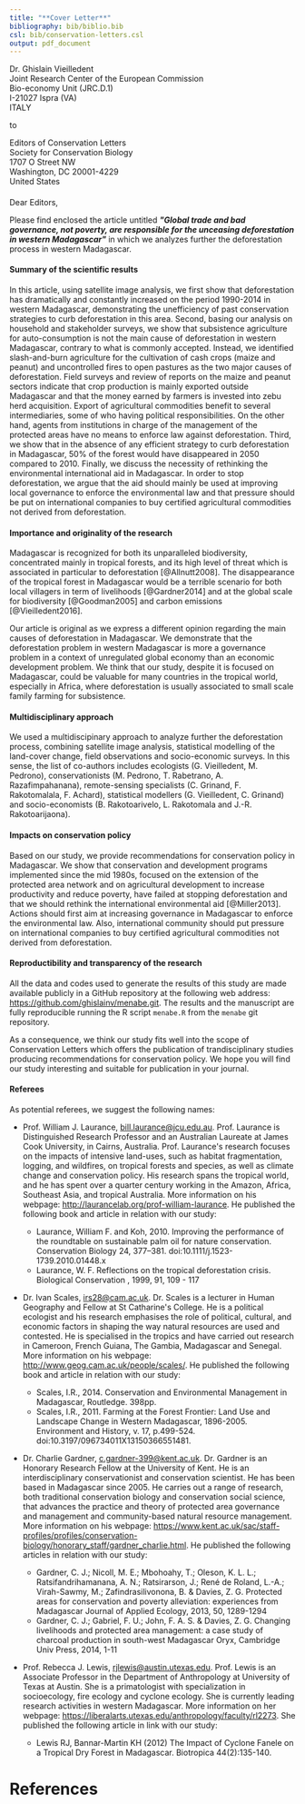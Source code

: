 ```yaml
---
title: "**Cover Letter**"
bibliography: bib/biblio.bib
csl: bib/conservation-letters.csl
output: pdf_document
---
```


Dr. Ghislain Vieilledent  
Joint Research Center of the European Commission   
Bio-economy Unit (JRC.D.1)  
I-21027 Ispra (VA)  
ITALY

to

Editors of Conservation Letters  
Society for Conservation Biology  
1707 O Street NW  
Washington, DC 20001-4229  
United States  

####

Dear Editors,

Please find enclosed the article untitled _**"Global trade and bad governance, not poverty, are responsible for the unceasing deforestation in western Madagascar"**_ in which we analyzes further the deforestation process in western Madagascar.

#### Summary of the scientific results

In this article, using satellite image analysis, we first show that deforestation has dramatically and constantly increased on the period 1990-2014 in western Madagascar, demonstrating the unefficiency of past conservation strategies to curb deforestation in this area. Second, basing our analysis on household and stakeholder surveys, we show that subsistence agriculture for auto-consumption is not the main cause of deforestation in western Madagascar, contrary to what is commonly accepted. Instead, we identified slash-and-burn agriculture for the cultivation of cash crops (maize and peanut) and uncontrolled fires to open pastures as the two major causes of deforestation. Field surveys and review of reports on the maize and peanut sectors indicate that crop production is mainly exported outside Madagascar and that the money earned by farmers is invested into zebu herd acquisition. Export of agricultural commodities benefit to several intermediaries, some of who having political responsibilities. On the other hand, agents from institutions in charge of the management of the protected areas have no means to enforce law against deforestation. Third, we show that in the absence of any efficient strategy to curb deforestation in Madagascar, 50% of the forest would have disappeared in 2050 compared to 2010. Finally, we discuss the necessity of rethinking the environmental international aid in Madagascar. In order to stop deforestation, we argue that the aid should mainly be used at improving local governance to enforce the environmental law and that pressure should be put on international companies to buy certified agricultural commodities not derived from deforestation. 

#### Importance and originality of the research

Madagascar is recognized for both its unparalleled biodiversity, concentrated mainly in tropical forests, and its high level of threat which is associated in particular to deforestation [@Allnutt2008]. The disappearance of the tropical forest in Madagascar would be a terrible scenario for both local villagers in term of livelihoods [@Gardner2014] and at the global scale for biodiversity [@Goodman2005] and carbon emissions [@Vieilledent2016].

Our article is original as we express a different opinion regarding the main causes of deforestation in Madagascar. We demonstrate that the deforestation problem in western Madagascar is more a governance problem in a context of unregulated global economy than an economic development problem. We think that our study, despite it is focused on Madagascar, could be valuable for many countries in the tropical world, especially in Africa, where deforestation is usually associated to small scale family farming for subsistence.

#### Multidisciplinary approach

We used a multidiscipinary approach to analyze further the deforestation process, combining satellite image analysis, statistical modelling of the land-cover change, field observations and socio-economic surveys. In this sense, the list of co-authors includes ecologists (G. Vieilledent, M. Pedrono), conservationists (M. Pedrono, T. Rabetrano, A. Razafimpahanana), remote-sensing specialists (C. Grinand, F. Rakotomalala, F. Achard), statistical modellers (G. Vieilledent, C. Grinand) and socio-economists (B. Rakotoarivelo, L. Rakotomala and J.-R. Rakotoarijaona).

#### Impacts on conservation policy

Based on our study, we provide recommendations for conservation policy in Madagascar. We show that conservation and development programs implemented since the mid 1980s, focused on the extension of the protected area network and on agricultural development to increase productivity and reduce poverty, have failed at stopping deforestation and that we should rethink the international environmental aid [@Miller2013]. Actions should first aim at increasing governance in Madagascar to enforce the environmental law. Also, international community should put pressure on international companies to buy certified agricultural commodities not derived from deforestation.

#### Reproductibility and transparency of the research

All the data and codes used to generate the results of this study are made available publicly in a GitHub repository at the following web address: https://github.com/ghislainv/menabe.git. The results and the manuscript are fully reproducible running the R script `menabe.R` from the `menabe` git repository.

As a consequence, we think our study fits well into the scope of Conservation Letters which offers the publication of trandisciplinary studies 
producing recommendations for conservation policy. We hope you will find our study interesting and suitable for publication in your journal.

#### Referees

As potential referees, we suggest the following names:

- Prof. William J. Laurance, <bill.laurance@jcu.edu.au>. Prof. Laurance is Distinguished Research Professor and an Australian Laureate at James Cook University, in Cairns, Australia. Prof. Laurance's research focuses on the impacts of intensive land-uses, such as habitat fragmentation, logging, and wildfires, on tropical forests and species, as well as climate change and conservation policy. His research spans the tropical world, and he has spent over a quarter century working in the Amazon, Africa, Southeast Asia, and tropical Australia. More information on his webpage: http://laurancelab.org/prof-william-laurance. He published the following book and article in relation with our study:

    - Laurance, William F. and Koh, 2010. Improving the performance of the roundtable on sustainable palm oil for nature conservation. Conservation Biology 24, 377–381. doi:10.1111/j.1523-1739.2010.01448.x
    - Laurance, W. F. Reflections on the tropical deforestation crisis. Biological Conservation , 1999, 91, 109 - 117

- Dr. Ivan Scales, <irs28@cam.ac.uk>. Dr. Scales is a lecturer in Human Geography and Fellow at St Catharine's College. He is a political ecologist and his research emphasises the role of political, cultural, and economic factors in shaping the way natural resources are used and contested. He is specialised in the tropics and have carried out research in Cameroon, French Guiana, The Gambia, Madagascar and Senegal. More information on his webpage: http://www.geog.cam.ac.uk/people/scales/. He published the following book and article in relation with our study:

    - Scales, I.R., 2014. Conservation and Environmental Management in Madagascar, Routledge. 398pp.
    - Scales, I.R., 2011. Farming at the Forest Frontier: Land Use and Landscape Change in Western Madagascar, 1896-2005. Environment and History, v. 17, p.499-524. doi:10.3197/096734011X13150366551481.

- Dr. Charlie Gardner, <c.gardner-399@kent.ac.uk>. Dr. Gardner is an Honorary Research Fellow at the University of Kent. He is an interdisciplinary conservationist and conservation scientist. He has been based in Madagascar since 2005. He carries out a range of research, both traditional conservation biology and conservation social science, that advances the practice and theory of protected area governance and management and community-based natural resource management. More information on his webpage: https://www.kent.ac.uk/sac/staff-profiles/profiles/conservation-biology/honorary_staff/gardner_charlie.html. He published the following articles in relation with our study:

    - Gardner, C. J.; Nicoll, M. E.; Mbohoahy, T.; Oleson, K. L. L.; Ratsifandrihamanana, A. N.; Ratsirarson, J.; René de Roland, L.-A.; Virah-Sawmy, M.; Zafindrasilivonona, B. & Davies, Z. G. Protected areas for conservation and poverty alleviation: experiences from Madagascar Journal of Applied Ecology, 2013, 50, 1289-1294
    - Gardner, C. J.; Gabriel, F. U.; John, F. A. S. & Davies, Z. G. Changing livelihoods and protected area management: a case study of charcoal production in south-west Madagascar Oryx, Cambridge Univ Press, 2014, 1-11

- Prof. Rebecca J. Lewis, <rjlewis@austin.utexas.edu>. Prof. Lewis is an Associate Professor in the Department of Anthropology at University of Texas at Austin. She is a primatologist with specialization in socioecology, fire ecology and cyclone ecology. She is currently leading research activities in western Madagascar. More information on her webpage: https://liberalarts.utexas.edu/anthropology/faculty/rl2273. She published the following article in link with our study:

    - Lewis RJ, Bannar-Martin KH (2012) The Impact of Cyclone Fanele on a Tropical Dry Forest in Madagascar. Biotropica 44(2):135-140.

# References


